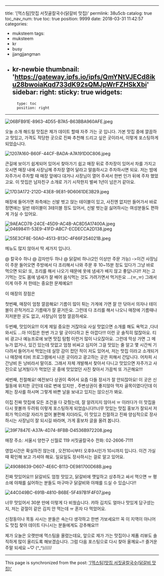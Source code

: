 
---
title: '[먹스팀]맛집 서짓골칼국수(닭갈비 맛집)'
permlink: 38u5cb
catalog: true
toc_nav_num: true
toc: true
position: 9999
date: 2018-03-31 11:42:57
categories:
- muksteem
tags:
- muksteem
- kr
- busy
- jjangjjangman
- kr-newbie
thumbnail: 'https://gateway.ipfs.io/ipfs/QmYNtVJECd8iku28bwoiaKqd733dK92sQMJpWrFZHSkXbi'
sidebar:
    right:
        sticky: true
widgets:
    -
        type: toc
        position: right
---


![06BFB91E-8963-4D55-B7A5-B63BBA960AFE.jpeg](https://gateway.ipfs.io/ipfs/QmYNtVJECd8iku28bwoiaKqd733dK92sQMJpWrFZHSkXbi)

오늘 소개 해드릴 맛집은 제가 데이트 할때 자주 가는 곳 입니다. 가본 맛집 중에 깔끔하고 맛있고, 가격도 적당한 곳으로 진짜 추천해 드리고 싶은 곳이라서, 이렇게 포스팅하게 되었습니다.

![1207A160-B60F-44CF-BADA-A7A191D0C806.jpeg](https://gateway.ipfs.io/ipfs/QmXwvnEJdEvRaW2PhEiSX1FPw96rriY3E1W25Gg35Eym5E)

큰길에 보이기 쉽게되어 있어서 찾아가기 쉽고 매장 뒤로 주차장이 있어서 차를 가지고 오시면 매장 내에 사장님께 주차장 열어 달라고 말씀하시고 주차하시면 되요. 저는 밤에 자주가서 주차할 때 매장 앞에다 대거나 사장님이 열어 주셔서 한번 인가 뒤에 주차 했었고요.  이 맛집은 남자친구 소개로 가기 시작한지 벌써 1년이 넘은거 같아요.

![17D3A172-212D-43E8-9E81-9D6061DE3B29.jpeg](https://gateway.ipfs.io/ipfs/Qmcp18otRho2TpkFvR5zX22hBLE8Eui5Gqu9RzMgDAPRr3)

매장에 들어가면 좌측에는 신발 벗고 앉는 테이블이 있고, 사진엔 없지만 들어가서 바로 정면에는 일반 테이블이 3테이블 정도 있어서, 신발 벗는걸 싫어하시는 여성분들도 편하게 가실 수 있어요.

![9AEACD78-24CE-45D9-AC4B-AC8D5A17400A.jpeg](https://gateway.ipfs.io/ipfs/QmVajpT84BEjZBPK9CTPgKqvMe7E5WWk7dShVA7285kXRS)
![04698411-53E9-41FD-ABC7-ECDECCA2D138.jpeg](https://gateway.ipfs.io/ipfs/QmeaQ3YxZnv8uy8iBJp9qYbFyA1eGgbTCRVZWRQSZNZo7k)

![55E3CF8E-50A0-4513-B13C-4F66F254021B.jpeg](https://gateway.ipfs.io/ipfs/QmZ8XT3X11hbZZdNZBgMpLE1RyximZprVEFxzpXeuyAYgk)

메뉴도 많지 않아서 딱 세가지 입니다.

@ 칼국수 하나
@ 감자만두 하나
@ 닭갈비 하나(2인 이상만 주문 가능)
->이건 사장님이 주문 들어오면 주방에서 다 조리해서 나와 주문 후 10~15분 정도 있다가 그냥 바로 먹으면 되요! 
또, 조리를 해서 나오기 때문에 옷에 냄새가 배지 않고 좋답니다!! 저는 고기먹는 것도 몸에 냄새가 잘 배어 음식먹는 것도 가려가면서 먹거든요 ...(ㅠ_ㅠ) 그래서 이게 아주 저 한테는 중요한 문제예요!!

이 매장의 장점은 

첫번째, 매장이 엄청 깔끔해요!
기름이 많이 튀는 가게에 가면 잘 안 닦아서 의자나 테이블이 끈적거리고 기름때가 잘 묻거든요. 그런데 다 조리를 해서 나오니 매장에 기름때나 지저분한 곳도 없고, 사장님이 엄청 깔끔하세요. 

두번째, 맛있어요!!!
이게 제일 중요한 거잖아요 사실 맛없으면 소개를 해도 욕먹고 ,다녀와서도 ...아 !이집은 한번 가고 말 곳이다하고 돈 아깝다!!! 이런 곳 솔직히 많잖아요. 티비 광고나 예능프로에 보면 맛집 탐험 이런거 많이 나오잖아요. 그런데 막상 가면 그 메뉴가 없거나, 있긴 있는데 맛없고 엄청 비싸고 심지어 그걸 맛있는 줄 알고 몇 시간씩 기다려서 들어가서 먹었는데 실망 감이 컸던 적이 저도 있어서, 저는 맛집 이라고 소개되거나 매장에 티비 프로그램에서 나온 곳이라고 광고하는 곳은 피해서  간답니다. 어차피 시간낭비 돈 낭비라서 말이죠. 그래서 자체 개발해서 찾아서 다니고 맛있으면 자주가고 사진으로 남겨뒀다가 먹었던 곳 중에 맛있었던 사진 찾아서 가끔씩 또 가곤해요!!!

세번째, 친절해요!
예전보다 상권이 죽어서 요즘 다들 장사가 잘 안되잖아요! 이 곳은 신월동에 위치한 곳인데 대로 변에 있지만 , 주변상권이 좋지않아 먹자 골목이였다던데 이제는 장사를 하시며 그렇게 바쁜 날을 보내고 있지는 않으신가 봐요.
 
이집 진짜 맛집에 모든 조건을 다 갖췄는데, 잘 알려지지 않아서 ㅠ 이러다가 이 맛집을 다시 못볼까 두려워 이렇게 포스팅하게 되었습니다!!너무 맛있는 맛집 홍보가 잘되서 저희가 먹으러갈 자리가 없어 불편해 지더라도, 이 맛있고 친절하고 진짜 양심적으로 장사하시는 사장님이 잘 되시길 바라며, 가게 홍보차 글을 올려 봅니다.

![39F7847E-A37A-4D74-8FBB-D4536B972208.jpeg](https://gateway.ipfs.io/ipfs/QmPgW5YdA2y3NaMLPkQ6H3KxPWVqvZyLa27v5GrseEQBL7)


매장 주소:
서울시 양천구 신월로 119 서짓골칼국수
전화: 02-2606-7111

영업시간은 확실하진 않는데 , 오전10시부터 오후9시인가 10시까지 입니다. 이건 가실때 확인해 보고 가셔야 해요.
일요일도 장사하시는 걸로 알고 있어요.

![49088639-D607-4E6C-B113-DE981700D68B.jpeg](https://gateway.ipfs.io/ipfs/QmYNtVJECd8iku28bwoiaKqd733dK92sQMJpWrFZHSkXbi)

진짜 맛있어요!!!   닭갈비도 엄청 맛있고, 닭갈비에 깻잎하고 상추하고 싸서 먹으면 ㅠ 평소에 야채를 싫어하는 분들도 마구마구 닭갈비와 야채를 드실 수 있습니다!!

![44C049BC-691B-4810-B6BE-5F497B1F4F07.jpeg](https://gateway.ipfs.io/ipfs/Qmbh2tFfN37MbJeWKeVX2GLmcfEZJYc2nhJBfso8qzVFy3)

너무 맛있어서 30분 만에 이렇게 다 비웠습니다. 캬하 김치도 얼마나 맛있게 담구셨는지, 저는 겉절이 같은 김치 안 먹는데 ㅠ 혼자 다 먹었어요.

신정동이나 목동 사시는 분들은 속는다 생각하고 한번 가보세요!!! 
꼭 이 지역이 아니어도 맛집 찾아 데이트 다니시는 분들에게도 강추해요!!!

제가 오늘은 오랫만에 먹스팀을 올렸는데요, 앞으로 제가 가는 맛집이나 제품 리뷰도 솔직하게 많이 올리도록 해보겠습니다.
그럼 다음 포스팅으로 다시 찾아 올께요~!! 즐거운 주말 되세요 ~♡ 
(^_^)/////

- - -

This page is synchronized from the post: ['[먹스팀]맛집 서짓골칼국수(닭갈비 맛집)'](https://steemit.com/@kimseun/38u5cb)
